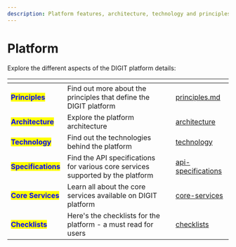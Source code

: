 ```yaml
---
description: Platform features, architecture, technology and principles explained
---
```


# Platform

Explore the different aspects of the DIGIT platform details:

<table data-view="cards"><thead><tr><th></th><th></th><th></th><th data-hidden data-card-target data-type="content-ref"></th></tr></thead><tbody><tr><td><mark style="color:blue;"><strong>Principles</strong></mark></td><td>Find out more about the principles that define the DIGIT platform</td><td></td><td><a href="principles.md">principles.md</a></td></tr><tr><td><mark style="color:blue;"><strong>Architecture</strong></mark></td><td>Explore the platform architecture</td><td></td><td><a href="architecture/">architecture</a></td></tr><tr><td><mark style="color:blue;"><strong>Technology</strong></mark></td><td>Find out the technologies behind the platform</td><td></td><td><a href="technology/">technology</a></td></tr><tr><td><mark style="color:blue;"><strong>Specifications</strong></mark></td><td>Find the API specifications for various core services supported by the platform</td><td></td><td><a href="api-specifications/">api-specifications</a></td></tr><tr><td><mark style="color:blue;"><strong>Core Services</strong></mark></td><td>Learn all about the core services available on DIGIT platform</td><td></td><td><a href="core-services/">core-services</a></td></tr><tr><td><mark style="color:blue;"><strong>Checklists</strong></mark></td><td>Here's the checklists for the platform - a must read for users</td><td></td><td><a href="checklists/">checklists</a></td></tr></tbody></table>

